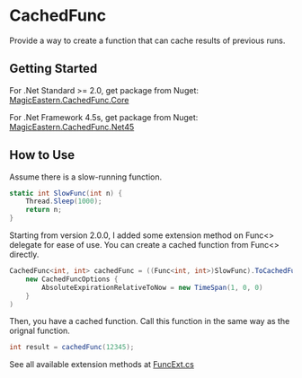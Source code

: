 # CachedFunc

Provide a way to create a function that can cache results of previous runs. 

## Getting Started

For .Net Standard >= 2.0, get package from Nuget: [MagicEastern.CachedFunc.Core](https://www.nuget.org/packages/MagicEastern.CachedFunc.Core/)

For .Net Framework 4.5s, get package from Nuget: [MagicEastern.CachedFunc.Net45](https://www.nuget.org/packages/MagicEastern.CachedFunc.Net45/)

## How to Use

Assume there is a slow-running function.

```c#
static int SlowFunc(int n) {
    Thread.Sleep(1000);
    return n;
}
```
Starting from version 2.0.0, I added some extension method on Func<> delegate for ease of use. You can create a cached function from Func<> directly.

```c#
CachedFunc<int, int> cachedFunc = ((Func<int, int>)SlowFunc).ToCachedFunc(
    new CachedFuncOptions { 
        AbsoluteExpirationRelativeToNow = new TimeSpan(1, 0, 0) 
    }
)
```

Then, you have a cached function. Call this function in the same way as the orignal function.

```c#
int result = cachedFunc(12345);
```

See all available extension methods at [FuncExt.cs](https://github.com/jxdking/CachedFunc/blob/master/CachedFuncCore/FuncExt.cs)
